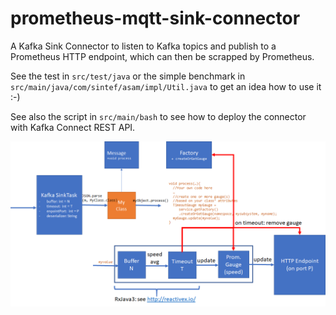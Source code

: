 # prometheus-mqtt-sink-connector
A Kafka Sink Connector to listen to Kafka topics and publish to a Prometheus HTTP endpoint, which can then be scrapped by Prometheus.

See the test in `src/test/java` or the simple benchmark in `src/main/java/com/sintef/asam/impl/Util.java` to get an idea how to use it :-)

See also the script in `src/main/bash` to see how to deploy the connector with Kafka Connect REST API.

![Overview](https://github.com/SINTEF-9012/kafka-prometheus-sink-connector/blob/master/doc/overview.png?raw=true)
